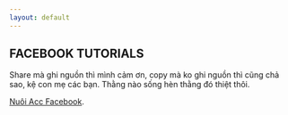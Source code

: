 ```yaml
---
layout: default
---
```


## FACEBOOK TUTORIALS

Share mà ghi nguồn thì mình cảm ơn, copy mà ko ghi nguồn thì cũng chả sao, kệ con mẹ các bạn. Thằng nào sống hèn thằng đó thiệt thôi.


[Nuôi Acc Facebook](nuoiacc.md).
